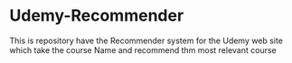 # Udemy-Recommender
This is repository have the Recommender system for the Udemy web site which take the course Name and recommend thm most relevant course     
